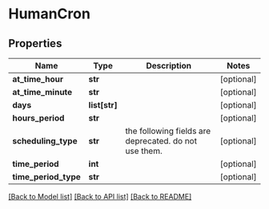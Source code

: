 # HumanCron

## Properties
Name | Type | Description | Notes
------------ | ------------- | ------------- | -------------
**at_time_hour** | **str** |  | [optional] 
**at_time_minute** | **str** |  | [optional] 
**days** | **list[str]** |  | [optional] 
**hours_period** | **str** |  | [optional] 
**scheduling_type** | **str** | the following fields are deprecated. do not use them. | [optional] 
**time_period** | **int** |  | [optional] 
**time_period_type** | **str** |  | [optional] 

[[Back to Model list]](README.md#documentation-for-models) [[Back to API list]](README.md#documentation-for-api-endpoints) [[Back to README]](README.md)


